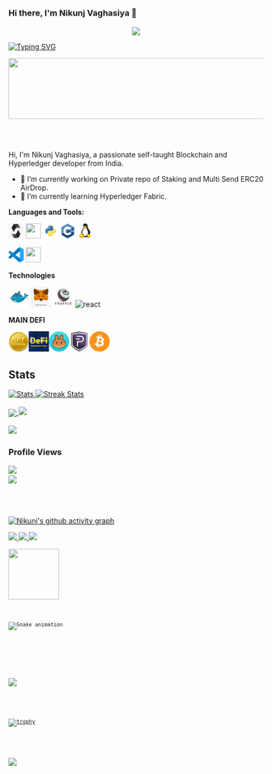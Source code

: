 ### Hi there, I'm Nikunj Vaghasiya 👋

<p align="center">
  <img align="center" src="https://github.com/NikunjVaghasiya01/NikunjVaghasiya01/blob/main/images/logo.png?raw=true" style = "width: -webkit-fill-available;"/>
</p>


[![Typing SVG](https://readme-typing-svg.herokuapp.com?lines=NikunjVaghasiya01+%3D%3D+Dev+%3F+True+%3A+True;Blockchain+Developer)](https://git.io/typing-svg)


<p align="center">
  <img align="center" src="./images/folkless.png?raw=true"  height="120" width="891" />
</p>


<br />
<br />

Hi, I'm Nikunj Vaghasiya, a passionate self-taught Blockchain and Hyperledger developer from India.

- 🔭 I’m currently working on Private repo of Staking and Multi Send ERC20 AirDrop.
- 🌱 I’m currently learning Hyperledger Fabric.
<!-- - 👯 I’m looking to collaborate on [Dapp Chain](https://github.com/NikunjVaghasiya01) -->

**Languages and Tools:**

<code><img height="30" width="30" src="https://raw.githubusercontent.com/kroim/profile/master/icons/icon_solidity.png"></code>
<code><img height="30" width="30" src="https://tecadmin.net/tutorial/wp-content/uploads/2017/09/bash-logo.jpg"></code>
<code><img height="30" width="30" src="https://raw.githubusercontent.com/github/explore/80688e429a7d4ef2fca1e82350fe8e3517d3494d/topics/python/python.png"></code>
<code><img height="30" width="30" src="https://raw.githubusercontent.com/github/explore/80688e429a7d4ef2fca1e82350fe8e3517d3494d/topics/cpp/cpp.png"></code>
<a href="https://www.linux.org/" target="_blank" rel="noreferrer"> <img src="https://raw.githubusercontent.com/devicons/devicon/master/icons/linux/linux-original.svg" alt="linux" width="30" height="30"/> </a>

<code><img height="30" width="30" src="https://raw.githubusercontent.com/github/explore/80688e429a7d4ef2fca1e82350fe8e3517d3494d/topics/visual-studio-code/visual-studio-code.png"></code>
<code><img height="30" width="30" src="https://files.gitter.im/ethereum/remix/h3Hj/remix_logo_light.png"></code>

**Technologies**

<img src="https://raw.githubusercontent.com/devicons/devicon/master/icons/docker/docker-original.svg" alt="javascript" width="40" height="40"/></a> 
<img src="https://raw.githubusercontent.com/kroim/profile/master/icons/icon_metamask.png" alt="metamask" width="40" height="40"/></a>
<img src="https://raw.githubusercontent.com/kroim/profile/master/icons/icon_truffle.png" alt="truffle" width="40" height="40"/></a>
<img src="https://camo.githubusercontent.com/c2568ca449a0dd817656010512e345341036abb8f462ad74c5d7aea675094003/68747470733a2f2f63646e2e69636f6e73636f75742e636f6d2f69636f6e2f667265652f706e672d3132382f72656163742d313137353130392e706e67" alt="react" width="40" height="40"/></a>
  
**MAIN DEFI**

<img src="https://github.com/kroim/profile/blob/master/icons/icon_nft.png?raw=true" width="40"><img src="https://github.com/kroim/profile/blob/master/icons/icon_defi.png?raw=true" width="40"><img src="https://github.com/kroim/profile/blob/master/icons/icon_pancake.png?raw=true" width="40"><img src="https://github.com/kroim/profile/blob/master/icons/icon_pivx.png?raw=true" width="40"><img src="https://github.com/kroim/profile/blob/master/icons/icon_bitcoin.png?raw=true" width="40">

<a><h2>Stats</h2></a>
<div>
    <a href="https://github-readme-stats.vercel.app">
        <img width="49%" alt="Stats" src="https://github-readme-stats.vercel.app/api?&count_private=true&include_all_commits=true&username=NikunjVaghasiya01&theme=shades-of-purple&custom_title=GitHub+Stats&hide_border=true"/>
    </a>
    <a href="https://github-readme-streak-stats.herokuapp.com">
        <img width="49%" alt="Streak Stats" src="https://github-readme-streak-stats.herokuapp.com/?user=NikunjVaghasiya01&theme=shades-of-purple&hide_border=true"/>
    </a>
  </div>
</br>
<a href="#">
  <!-- Change the `github-readme-stats.vercel.app` to `github-readme-stats.vercel.app`  -->
  <img align="center" src="https://github-readme-stats.vercel.app/api/top-langs/?username=NikunjVaghasiya01&layout=compact&theme=material-palenight" />
</a>



<img src="https://user-images.githubusercontent.com/73097560/115834477-dbab4500-a447-11eb-908a-139a6edaec5c.gif">
</br>

</br>

<img src="https://user-images.githubusercontent.com/73097560/115834477-dbab4500-a447-11eb-908a-139a6edaec5c.gif">
</br>

### Profile Views

![](https://count.getloli.com/get/@NikunjVaghasiya01.github.readme)
</br>
<img src="https://user-images.githubusercontent.com/73097560/115834477-dbab4500-a447-11eb-908a-139a6edaec5c.gif">
</br>


<br />
<br />

[![Nikunj's github activity graph](https://activity-graph.herokuapp.com/graph?username=NikunjVaghasiya01&bg_color=000000&color=ff00ee&line=00bfff&point=eae5ff&area=true&hide_border=true)](https://github.com/NikunjVaghasiya01/github-readme-activity-graph)

<div> 
  <a href="https://www.instagram.com/nikunj.nv" target="_blank">
    <img src="https://img.shields.io/badge/-Instagram-%23E4405F?style=for-the-badge&logo=instagram&logoColor=white" target="_blank">
  </a>
  <a href = "mailto:nikunj.vaghasiya0211@gmail.com">
    <img src="https://img.shields.io/badge/-Gmail-%23333?style=for-the-badge&logo=gmail&logoColor=white" target="_blank">
  </a>
  <a href="https://www.linkedin.com/in/nikunj-vaghasiya/?locale=en_US" target="_blank">
    <img src="https://img.shields.io/badge/-LinkedIn-%230077B5?style=for-the-badge&logo=linkedin&logoColor=white" target="_blank">
  </a> 

<code><img height="100" width="100" src="https://metahero.io/animation.svg"><code>

![Snake animation](https://github.com/NikunjVaghasiya01/NikunjVaghasiya01/blob/main/images/github-contribution-grid-snake.svg)

</div>

</br>
<img src="https://user-images.githubusercontent.com/73097560/115834477-dbab4500-a447-11eb-908a-139a6edaec5c.gif">
</br>

[![trophy](https://github-profile-trophy.vercel.app/?username=NikunjVaghasiya01&theme=dracula&no-frame=true&margin-w=15&margin-h=15&date_format=j%20M%5B%20Y%5D&locale=es)](https://github.com/corpjorge/github-profile-trophy)

</br>
<img src="https://user-images.githubusercontent.com/73097560/115834477-dbab4500-a447-11eb-908a-139a6edaec5c.gif">
</br>
